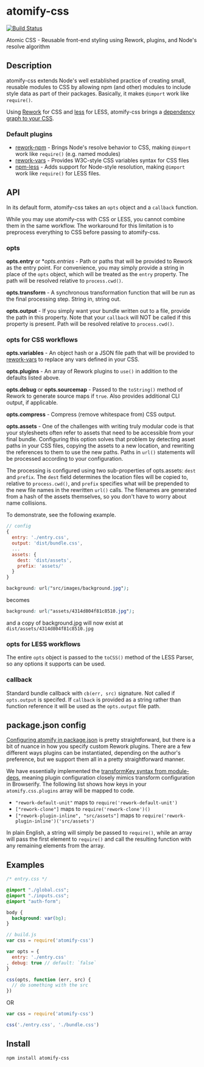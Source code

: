 atomify-css
===============

[![Build Status](https://travis-ci.org/atomify/atomify-css.svg?branch=master)](https://travis-ci.org/atomify/atomify-css)

Atomic CSS - Reusable front-end styling using Rework, plugins, and Node's resolve algorithm

## Description

atomify-css extends Node's well established practice of creating small, reusable modules to CSS by allowing npm (and other) modules to include style data as part of their packages. Basically, it makes `@import` work like `require()`.

Using [Rework](https://github.com/reworkcss/rework) for CSS and [less](https://github.com/less/less.js) for LESS, atomify-css brings a [dependency graph to your CSS](http://techwraith.com/your-css-needs-a-dependency-graph-too.html).

### Default plugins

 * [rework-npm](https://github.com/conradz/rework-npm) - Brings Node's resolve behavior to CSS, making `@import` work like `require()` (e.g. named modules)
 * [rework-vars](https://github.com/reworkcss/rework-vars) - Provides W3C-style CSS variables syntax for CSS files
 * [npm-less](https://github.com/Raynos/npm-less) - Adds support for Node-style resolution, making `@import` work like `require()` for LESS files.

## API

In its default form, atomify-css takes an `opts` object and a `callback` function.

While you may use atomify-css with CSS or LESS, you cannot combine them in the same workflow. The workaround for this limitation is to preprocess everything to CSS before passing to atomify-css.

### opts

**opts.entry** or **opts.entries* - Path or paths that will be provided to Rework as the entry point. For convenience, you may simply provide a string in place of the `opts` object, which will be treated as the `entry` property. The path will be resolved relative to `process.cwd()`.

**opts.transform** - A synchronous transformation function that will be run as the final processing step. String in, string out.

**opts.output** - If you simply want your bundle written out to a file, provide the path in this property. Note that your `callback` will NOT be called if this property is present. Path will be resolved relative to `process.cwd()`.

### opts for CSS workflows

**opts.variables** - An object hash or a JSON file path that will be provided to [rework-vars](https://github.com/reworkcss/rework-vars) to replace any vars defined in your CSS.

**opts.plugins** - An array of Rework plugins to `use()` in addition to the defaults listed above.

**opts.debug** or **opts.sourcemap** - Passed to the `toString()` method of Rework to generate source maps if `true`. Also provides additional CLI output, if applicable.

**opts.compress** - Compress (remove whitespace from) CSS output.

**opts.assets** - One of the challenges with writing truly modular code is that your stylesheets often refer to assets that need to be accessible from your final bundle. Configuring this option solves that problem by detecting asset paths in your CSS files, copying the assets to a new location, and rewriting the references to them to use the new paths. Paths in `url()` statements will be processed according to your configuration.

The processing is configured using two sub-properties of opts.assets: `dest` and `prefix`. The `dest` field determines the location files will be copied to, relative to `process.cwd()`, and `prefix` specifies what will be prepended to the new file names in the rewritten `url()` calls. The filenames are generated from a hash of the assets themselves, so you don't have to worry about name collisions.

To demonstrate, see the following example.

```js
// config
{
  entry: './entry.css',
  output: 'dist/bundle.css',
  ...
  assets: {
    dest: 'dist/assets',
    prefix: 'assets/'
  }
}
```

```css
background: url("src/images/background.jpg");
```

becomes

```css
background: url("assets/4314d804f81c8510.jpg");
```

and a copy of background.jpg will now exist at `dist/assets/4314d804f81c8510.jpg`

### opts for LESS workflows

The entire `opts` object is passed to the `toCSS()` method of the LESS Parser, so any options it supports can be used.

### callback

Standard bundle callback with `cb(err, src)` signature. Not called if `opts.output` is specifed. If `callback` is provided as a string rather than function reference it will be used as the `opts.output` file path.

## package.json config

[Configuring atomify in package.json](https://github.com/Techwraith/atomify#packagejson-config) is pretty straightforward, but there is a bit of nuance in how you specify custom Rework plugins. There are a few different ways plugins can be instantiated, depending on the author's preference, but we support them all in a pretty straightforward manner.

We have essentially implemented the [transformKey syntax from module-deps](https://github.com/substack/module-deps#packagejson-transformkey), meaning plugin configuration closely mimics transform configuration in Browserify. The following list shows how keys in your `atomify.css.plugins` array will be mapped to code.

 * `"rework-default-unit"` maps to `require('rework-default-unit')`
 * `["rework-clone"]` maps to `require('rework-clone')()`
 * `["rework-plugin-inline", "src/assets"]` maps to `require('rework-plugin-inline')('src/assets')`

In plain English, a string will simply be passed to `require()`, while an array will pass the first element to `require()` and call the resulting function with any remaining elements from the array.

## Examples

```css
/* entry.css */

@import "./global.css";
@import "./inputs.css";
@import "auth-form";

body {
  background: var(bg);
}
```

```js
// build.js
var css = require('atomify-css')

var opts = {
  entry: './entry.css'
, debug: true // default: `false`
}

css(opts, function (err, src) {
  // do something with the src
})
```

OR

```js
var css = require('atomify-css')

css('./entry.css', './bundle.css')
```

## Install

```bash
npm install atomify-css
```
